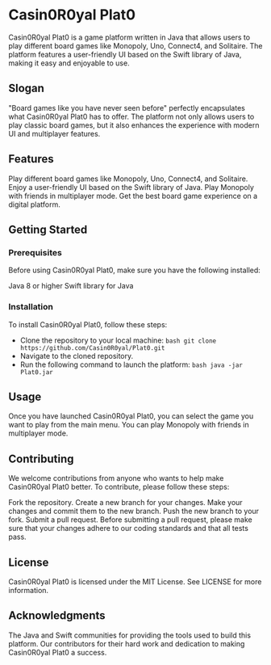 # Casin0R0yal Plat0
Casin0R0yal Plat0 is a game platform written in Java that allows users to play different board games like Monopoly, Uno, Connect4, and Solitaire. The platform features a user-friendly UI based on the Swift library of Java, making it easy and enjoyable to use.

## Slogan
"Board games like you have never seen before" perfectly encapsulates what Casin0R0yal Plat0 has to offer. The platform not only allows users to play classic board games, but it also enhances the experience with modern UI and multiplayer features.

## Features
Play different board games like Monopoly, Uno, Connect4, and Solitaire.
Enjoy a user-friendly UI based on the Swift library of Java.
Play Monopoly with friends in multiplayer mode.
Get the best board game experience on a digital platform.
## Getting Started
### Prerequisites
Before using Casin0R0yal Plat0, make sure you have the following installed:

Java 8 or higher
Swift library for Java
### Installation
To install Casin0R0yal Plat0, follow these steps:

- Clone the repository to your local machine:
``bash
git clone https://github.com/Casin0R0yal/Plat0.git``
- Navigate to the cloned repository.
- Run the following command to launch the platform:
``bash
java -jar Plat0.jar``

## Usage
Once you have launched Casin0R0yal Plat0, you can select the game you want to play from the main menu. You can play Monopoly with friends in multiplayer mode.

## Contributing
We welcome contributions from anyone who wants to help make Casin0R0yal Plat0 better. To contribute, please follow these steps:

Fork the repository.
Create a new branch for your changes.
Make your changes and commit them to the new branch.
Push the new branch to your fork.
Submit a pull request.
Before submitting a pull request, please make sure that your changes adhere to our coding standards and that all tests pass.

## License
Casin0R0yal Plat0 is licensed under the MIT License. See LICENSE for more information.

## Acknowledgments
The Java and Swift communities for providing the tools used to build this platform.
Our contributors for their hard work and dedication to making Casin0R0yal Plat0 a success.
